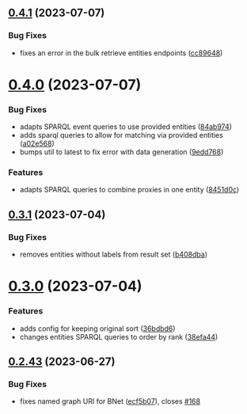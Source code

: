 ## [0.4.1](https://github.com/InTaVia/InTaVia-Backend/compare/v0.4.0...v0.4.1) (2023-07-07)


### Bug Fixes

* fixes an error in the bulk retrieve entities endpoints ([cc89648](https://github.com/InTaVia/InTaVia-Backend/commit/cc89648a1c54f10ea5f63dfde7ca94535ab80be7))



# [0.4.0](https://github.com/InTaVia/InTaVia-Backend/compare/v0.3.1...v0.4.0) (2023-07-07)


### Bug Fixes

* adapts SPARQL event queries to use provided entities ([84ab974](https://github.com/InTaVia/InTaVia-Backend/commit/84ab97479d1d196f32499de9193eee7ca4d85ba8))
* adds sparql queries to allow for matching via provided entities ([a02e568](https://github.com/InTaVia/InTaVia-Backend/commit/a02e568803f4e5b80e8b028c733e0301299466cf))
* bumps util to latest to fix error with data generation ([9edd768](https://github.com/InTaVia/InTaVia-Backend/commit/9edd768170bcd1c0e091bcc157437c27f948ccd5))


### Features

* adapts SPARQL queries to combine proxies in one entity ([8451d0c](https://github.com/InTaVia/InTaVia-Backend/commit/8451d0c2eadf4f294077444fb945a4c656eece51))



## [0.3.1](https://github.com/InTaVia/InTaVia-Backend/compare/v0.3.0...v0.3.1) (2023-07-04)


### Bug Fixes

* removes entities without labels from result set ([b408dba](https://github.com/InTaVia/InTaVia-Backend/commit/b408dbaaf084433eda8410f9304c5c4c94aa3850))



# [0.3.0](https://github.com/InTaVia/InTaVia-Backend/compare/v0.2.43...v0.3.0) (2023-07-04)


### Features

* adds config for keeping original sort ([36bdbd6](https://github.com/InTaVia/InTaVia-Backend/commit/36bdbd6f6bb8fde24b3c7dfe03912ad838ee17ae))
* changes entities SPARQL queries to order by rank ([38efa44](https://github.com/InTaVia/InTaVia-Backend/commit/38efa4437591952d6ae905f7a63aed395c9cf487))



## [0.2.43](https://github.com/InTaVia/InTaVia-Backend/compare/v0.2.42...v0.2.43) (2023-06-27)


### Bug Fixes

* fixes named graph URI for BNet ([ecf5b07](https://github.com/InTaVia/InTaVia-Backend/commit/ecf5b079591fa6798cae13bc721cd2b46e4eba40)), closes [#168](https://github.com/InTaVia/InTaVia-Backend/issues/168)



